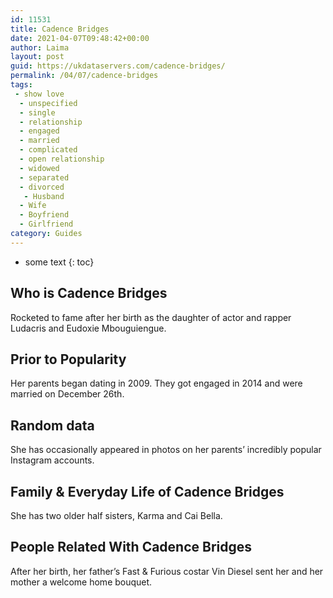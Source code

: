 ```yaml
---
id: 11531
title: Cadence Bridges
date: 2021-04-07T09:48:42+00:00
author: Laima
layout: post
guid: https://ukdataservers.com/cadence-bridges/
permalink: /04/07/cadence-bridges
tags:
 - show love
  - unspecified
  - single
  - relationship
  - engaged
  - married
  - complicated
  - open relationship
  - widowed
  - separated
  - divorced
   - Husband
  - Wife
  - Boyfriend
  - Girlfriend
category: Guides
---
```


* some text
{: toc}


## Who is Cadence Bridges
                  
                  
                  
Rocketed to fame after her birth as the daughter of actor and rapper Ludacris and Eudoxie Mbouguiengue. 
                  
              
            
              
            
                
                
                
## Prior to Popularity
                  
                  
                  
Her parents began dating in 2009. They got engaged in 2014 and were married on December 26th.
                  
              
            
              
            
                
                
                
## Random data
                  
                  
                  
She has occasionally appeared in photos on her parents&#8217; incredibly popular Instagram accounts.
                  
              
            
              
            
                
                
                
## Family & Everyday Life of Cadence Bridges
                  
                  
                  
She has two older half sisters, Karma and Cai Bella. 
                  
              
            
              
            
                
                
                
## People Related With Cadence Bridges
                  
                  
                  
After her birth, her father&#8217;s Fast & Furious costar Vin Diesel sent her and her mother a welcome home bouquet.
                  
              
            
              
            
                
              
            
              
              
            
            
              
            
          
          
          